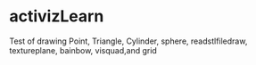 # activizLearn
Test of drawing Point, Triangle, Cylinder, sphere, readstlfiledraw, textureplane, bainbow, visquad,and grid
